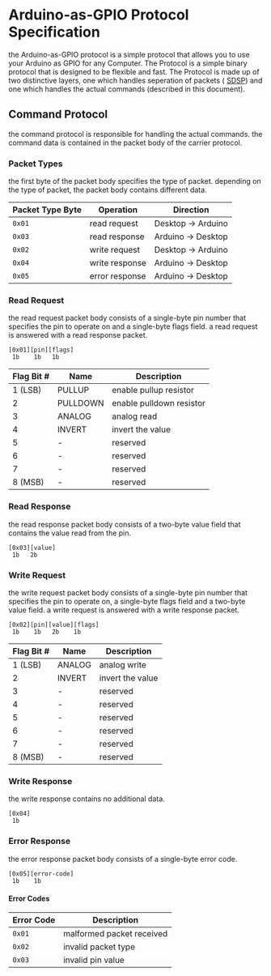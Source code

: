 # Arduino-as-GPIO Protocol Specification

the Arduino-as-GPIO protocol is a simple protocol that allows you to use your Arduino as GPIO for any Computer. The Protocol is a simple binary protocol that is designed to be flexible and fast.
The Protocol is made up of two distinctive layers, one which handles seperation of packets ( [SDSP](/docs/SDSP.md)) and one which handles the actual commands (described in this document).

## Command Protocol

the command protocol is responsible for handling the actual commands.
the command data is contained in the packet body of the carrier protocol.

### Packet Types

the first byte of the packet body specifies the type of packet. depending on the type of packet, the packet body contains different data.

| Packet Type Byte | Operation      | Direction          |
| ---------------- | -------------- | ------------------ |
| `0x01`           | read request   | Desktop -> Arduino |
| `0x03`           | read response  | Arduino -> Desktop |
| `0x02`           | write request  | Desktop -> Arduino |
| `0x04`           | write response | Arduino -> Desktop |
| `0x05`           | error response | Arduino -> Desktop |

### Read Request

the read request packet body consists of a single-byte pin number that specifies the pin to operate on and a single-byte flags field.
a read request is answered with a read response packet.

    [0x01][pin][flags]
     1b    1b   1b

| Flag Bit # | Name     | Description              |
| ---------- | -------- | ------------------------ |
| 1 (LSB)    | PULLUP   | enable pullup resistor   |
| 2          | PULLDOWN | enable pulldown resistor |
| 3          | ANALOG   | analog read              |
| 4          | INVERT   | invert the value         |
| 5          | -        | reserved                 |
| 6          | -        | reserved                 |
| 7          | -        | reserved                 |
| 8 (MSB)    | -        | reserved                 |

### Read Response

the read response packet body consists of a two-byte value field that contains the value read from the pin.

    [0x03][value]
     1b   2b

### Write Request

the write request packet body consists of a single-byte pin number that specifies the pin to operate on, a single-byte flags field and a two-byte value field.
a write request is answered with a write response packet.

    [0x02][pin][value][flags]
     1b    1b   2b    1b

| Flag Bit # | Name   | Description      |
| ---------- | ------ | ---------------- |
| 1 (LSB)    | ANALOG | analog write     |
| 2          | INVERT | invert the value |
| 3          | -      | reserved         |
| 4          | -      | reserved         |
| 5          | -      | reserved         |
| 6          | -      | reserved         |
| 7          | -      | reserved         |
| 8 (MSB)    | -      | reserved         |

### Write Response

the write response contains no additional data.

    [0x04]
     1b

### Error Response

the error response packet body consists of a single-byte error code.

    [0x05][error-code]
     1b    1b

#### Error Codes

| Error Code | Description               |
| ---------- | ------------------------- |
| `0x01`     | malformed packet received |
| `0x02`     | invalid packet type       |
| `0x03`     | invalid pin value         |
